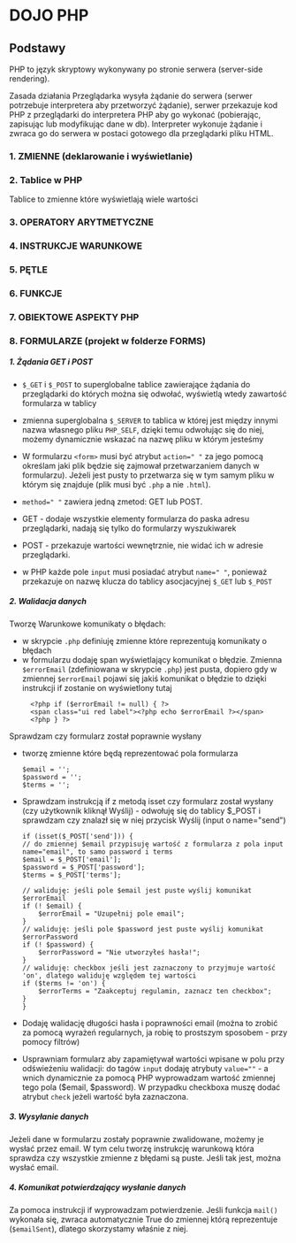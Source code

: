# DOJO PHP


## Podstawy
PHP to język skryptowy wykonywany po stronie serwera (server-side rendering).

Zasada działania
Przeglądarka wysyła żądanie do serwera (serwer potrzebuje interpretera aby przetworzyć żądanie), 
serwer przekazuje kod PHP z przeglądarki do interpretera PHP 
aby go wykonać (pobierając, zapisując lub modyfikując dane w db). 
Interpreter wykonuje żądanie i zwraca go do serwera w postaci gotowego dla przeglądarki pliku HTML.


### 1. ZMIENNE (deklarowanie i wyświetlanie) 

### 2. Tablice w PHP
Tablice to zmienne które wyświetlają wiele wartości

### 3. OPERATORY ARYTMETYCZNE

### 4. INSTRUKCJE WARUNKOWE

### 5. PĘTLE

### 6. FUNKCJE

### 7. OBIEKTOWE ASPEKTY PHP

### 8. FORMULARZE (projekt w folderze FORMS) 

##### 1. Żądania GET i POST

* `$_GET` i `$_POST` to superglobalne tablice zawierające żądania do przeglądarki do których można się odwołać, wyświetlą wtedy zawartość formularza w tablicy

* zmienna superglobalna `$_SERVER` to tablica w której jest między innymi nazwa własnego pliku `PHP_SELF`, dzięki temu odwołując się do niej, możemy dynamicznie wskazać na nazwę pliku w którym jesteśmy 

* W formularzu `<form>` musi być atrybut `action=" "` za jego pomocą określam jaki plik będzie się zajmował przetwarzaniem danych w formularzu). Jeżeli jest pusty to przetwarza się w tym samym pliku w którym się znajduje (plik musi być `.php` a nie `.html`). 

* 	`method=" "` zawiera jedną zmetod: GET lub POST.
* GET - dodaje wszystkie elementy formularza do paska adresu przeglądarki, nadają się tylko do formularzy wyszukiwarek
* POST - przekazuje wartości wewnętrznie, nie widać ich w adresie przeglądarki.
* w PHP każde pole `input` musi posiadać atrybut `name=" "`, ponieważ przekazuje on nazwę klucza do tablicy asocjacyjnej `$_GET` lub `$_POST`
  
##### 2. Walidacja danych

Tworzę Warunkowe komunikaty o błędach:
* w skrypcie `.php` definiuję zmienne które reprezentują komunikaty o błędach
* w formularzu dodaję span wyświetlający komunikat o błędzie. Zmienna `$errorEmail` (zdefiniowana w skrypcie `.php`) jest pusta, dopiero gdy w zmiennej `$errorEmail` pojawi się jakiś komunikat o błędzie to dzięki instrukcji if zostanie on wyświetlony tutaj
  ```
    <?php if ($errorEmail != null) { ?>
    <span class="ui red label"><?php echo $errorEmail ?></span>
    <?php } ?>
  ```

Sprawdzam czy formularz został poprawnie wysłany

* tworzę zmienne które będą reprezentować pola formularza
  ``` 
  $email = '';
  $password = '';
  $terms = '';
  ```

* Sprawdzam instrukcją if z metodą isset czy formularz został wysłany (czy użytkownik kliknął Wyślij) - odwołuję się do tablicy $_POST i sprawdzam czy znalazł się w niej przycisk Wyślij (input o name="send")
  
    ```
  if (isset($_POST['send'])) {
	// do zmiennej $email przypisuję wartość z formularza z pola input name="email", to samo password i terms
	$email = $_POST['email'];
	$password = $_POST['password'];
	$terms = $_POST['terms'];

	// waliduję: jeśli pole $email jest puste wyślij komunikat $errorEmail
	if (! $email) {
		$errorEmail = "Uzupełnij pole email";
	}
	// waliduję: jeśli pole $password jest puste wyślij komunikat $errorPassword
	if (! $password) {
		$errorPassword = "Nie utworzyłeś hasła!";
	}
	// waliduję: checkbox jeśli jest zaznaczony to przyjmuje wartość 'on', dlatego waliduję względem tej wartości
	if ($terms != 'on') {
		$errorTerms = "Zaakceptuj regulamin, zaznacz ten checkbox";
	}
	}
 	```



* Dodaję walidację długości hasła i poprawności email (można to zrobić za pomocą wyrażeń regularnych, ja robię to prostszym sposobem - przy pomocy filtrów)

* Usprawniam formularz aby zapamiętywał wartości wpisane w polu przy odświeżeniu walidacji:
  do tagów `input` dodaję atrybuty `value=""` - a wnich dynamicznie za pomocą PHP wyprowadzam wartość zmiennej tego pola ($email, $password). W przypadku checkboxa muszę dodać atrybut `check` jeżeli wartość była zaznaczona.


##### 3. Wysyłanie danych
Jeżeli dane w formularzu zostały poprawnie zwalidowane, możemy je wysłać przez email. W tym celu tworzę instrukcję warunkową która sprawdza czy wszystkie zmienne z błędami są puste. Jeśli tak jest, można wysłać email.

##### 4. Komunikat potwierdzający wysłanie danych

Za pomoca instrukcji if wyprowadzam potwierdzenie. Jeśli funkcja `mail()` wykonała się, zwraca automatycznie True do zmiennej którą reprezentuje (`$emailSent`), dlatego skorzystamy właśnie z niej.
